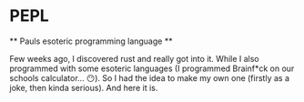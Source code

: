 # PEPL 

** Pauls esoteric programming language **

Few weeks ago, I discovered rust and really got into it. While I also programmed with some esoteric languages (I programmed Brainf\*ck on our schools calculator... 😶). So I had the idea to make my own one (firstly as a joke, then kinda serious). And here it is.